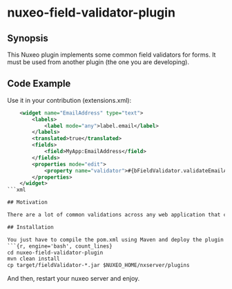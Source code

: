 # nuxeo-field-validator-plugin

## Synopsis

This Nuxeo plugin implements some common field validators for forms. It must be used from another plugin (the one you are developing).

## Code Example

Use it in your contribution (extensions.xml):
```xml
	<widget name="EmailAddress" type="text">
		<labels>
			<label mode="any">label.email</label>
		</labels>
		<translated>true</translated>
		<fields>
			<field>MyApp:EmailAddress</field>
		</fields>
		<properties mode="edit">
			<property name="validator">#{bFieldValidator.validateEmailAddress}</property>
		</properties>
	</widget>
```xml

## Motivation

There are a lot of common validations across any web application that could be centralized in one plugin to contribute to Nuxeo platform.

## Installation

You just have to compile the pom.xml using Maven and deploy the plugin in 
```{r, engine='bash', count_lines}
cd nuxeo-field-validator-plugin
mvn clean install
cp target/fieldValidator-*.jar $NUXEO_HOME/nxserver/plugins
```
And then, restart your nuxeo server and enjoy.
